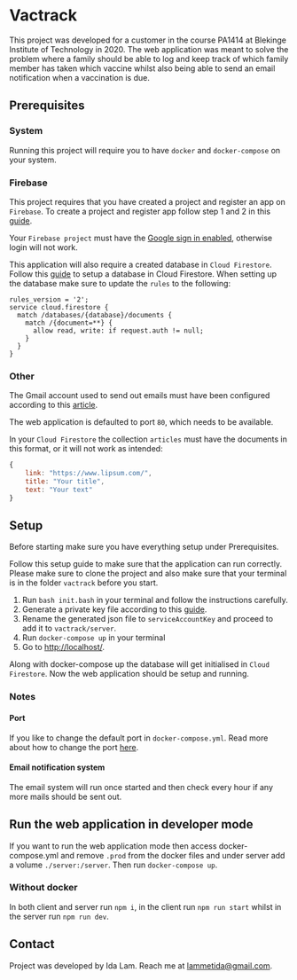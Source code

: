 # Vactrack

This project was developed for a customer in the course PA1414 at Blekinge Institute of Technology in 2020. The web application was meant to solve the problem where a family should be able to log and keep track of which family member has taken which vaccine whilst also being able to send an email notification when a vaccination is due.

## Prerequisites

### System
Running this project will require you to have `docker` and `docker-compose` on your system.


### Firebase
This project requires that you have created a project and register an app on `Firebase`. To create a project and register app follow step 1 and 2 in this [guide](https://firebase.google.com/docs/web/setup).

Your `Firebase project` must have the [Google sign in enabled](https://firebase.google.com/docs/auth/web/google-signin), otherwise login will not work.

This application will also require a created database in `Cloud Firestore`.  Follow this [guide](https://firebase.google.com/docs/firestore/quickstart) to setup a database in Cloud Firestore. When setting up the database make sure to update the `rules` to the following:

```
rules_version = '2';
service cloud.firestore {
  match /databases/{database}/documents {
    match /{document=**} {
      allow read, write: if request.auth != null;
    }
  }
}
```

### Other

The Gmail account used to send out emails must have been configured according to this [article](https://support.google.com/accounts/answer/6010255?hl=en).

The web application is defaulted to port `80`, which needs to be available.

In your `Cloud Firestore` the collection `articles` must have the documents in this format, or it will not work as intended:

```javascript
{
    link: "https://www.lipsum.com/",
    title: "Your title",
    text: "Your text"
}
```

## Setup
Before starting make sure you have everything setup under Prerequisites.

Follow this setup guide to make sure that the application can run correctly. Please make sure to clone the project and also make sure that your terminal is in the folder `vactrack` before you start.

1. Run `bash init.bash` in your terminal and follow the instructions carefully.
2. Generate a private key file according to this [guide](https://firebase.google.com/docs/admin/setup#initialize-sdk).
3. Rename the generated json file to `serviceAccountKey` and proceed to add it to `vactrack/server`.
4. Run `docker-compose up` in your terminal
5. Go to [http://localhost/](http://localhost/).

Along with docker-compose up the database will get initialised in `Cloud Firestore`.
Now the web application should be setup and running.

### Notes

#### Port
If you like to change the default port in `docker-compose.yml`. Read more about how to change the port [here](https://docs.docker.com/compose/compose-file/#ports).

#### Email notification system
The email system will run once started and then check every hour if any more mails should be sent out.

## Run the web application in developer mode
If you want to run the web application mode then access docker-compose.yml and remove `.prod` from the docker files and under server add a volume `./server:/server`. Then run `docker-compose up`.

### Without docker
In both client and server run `npm i`, in the client run `npm run start` whilst in the server run `npm run dev`.

## Contact
Project was developed by Ida Lam. Reach me at lammetida@gmail.com.